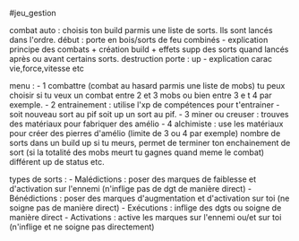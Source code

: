 #jeu_gestion

combat auto :
choisis ton build parmis une liste de sorts. Ils sont lancés dans l'ordre.
début : porte en bois/sorts de feu combinés - explication principe des combats + création build + effets supp des sorts quand lancés après ou avant certains sorts.
destruction porte : up - explication carac vie,force,vitesse etc

menu :
	- 1 combattre (combat au hasard parmis une liste de mobs) tu peux choisir si tu veux un combat entre 2 et 3 mobs ou bien entre 3 e t 4 par exemple.
	- 2 entrainement : utilise l'xp de compétences pour t'entrainer - soit nouveau sort au pif soit up un sort au pif.
	- 3 miner ou creuser : trouves des matériaux pour fabriquer des amélio
	- 4 alchimiste : use les matériaux pour créer des pierres d'amélio (limite de 3 ou 4 par exemple)
		nombre de sorts dans un build up
		si tu meurs, permet de terminer ton enchainement de sort (si la totalité des mobs meurt tu gagnes quand meme le combat)
		différent up de status etc.

types de sorts :
	- Malédictions : poser des marques de faiblesse et d'activation sur l'ennemi (n'inflige pas de dgt de manière direct)
	- Bénédictions : poser des marques d'augmentation et d'activation sur toi (ne soigne pas de manière direct)
	- Exécutions : inflige des dgts ou soigne de manière direct
	- Activations : active les marques sur l'ennemi ou/et sur toi (n'inflige et ne soigne pas directement)
